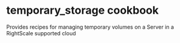 # temporary_storage cookbook

Provides recipes for managing temporary volumes on a Server in a RightScale supported cloud
